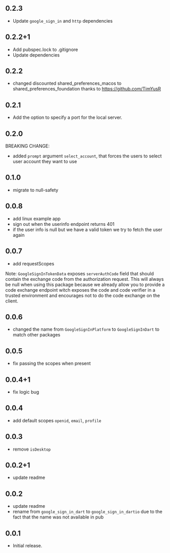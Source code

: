 ## 0.2.3

* Update `google_sign_in` and `http` dependencies

## 0.2.2+1
* Add pubspec.lock to .gitignore
* Update dependencies

## 0.2.2
* changed discounted shared_preferences_macos to shared_preferences_foundation thanks to https://github.com/TimYusR

## 0.2.1
* Add the option to specify a port for the local server.

## 0.2.0
BREAKING CHANGE:
* added `prompt` argument `select_account`, that forces the users to select user account they want to use

## 0.1.0
* migrate to null-safety

## 0.0.8
* add linux example app
* sign out when the userinfo endpoint returns 401
* if the user info is null but we have a valid token we try to fetch the user again

## 0.0.7

* add requestScopes

Note: `GoogleSignInTokenData` exposes `serverAuthCode` field that should
contain the exchange code from the authorization request. This will
always be null when using this package because we already allow you to
provide a code exchange endpoint witch exposes the code and code
verifier in a trusted environment and encourages not to do the code
exchange on the client.

## 0.0.6

* changed the name from `GoogleSignInPlatform` to `GoogleSignInDart` to match other packages

## 0.0.5

* fix passing the scopes when present 

## 0.0.4+1

* fix logic bug 

## 0.0.4

* add default scopes `openid`, `email`, `profile` 

## 0.0.3

* remove `isDesktop` 

## 0.0.2+1

* update readme 

## 0.0.2

* update readme 
* rename from `google_sign_in_dart` to `google_sign_in_dartio` due to the fact that the name was not available in pub

## 0.0.1

* Initial release.
